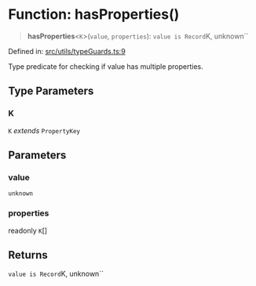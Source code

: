 # Function: hasProperties()

> **hasProperties**\<`K`\>(`value`, `properties`): `value is Record`K, unknown``

Defined in: [src/utils/typeGuards.ts:9](https://github.com/Nick2bad4u/Uptime-Watcher/blob/2a45eeb1723f8f7089001af2c92aa07d82dfe7e4/src/utils/typeGuards.ts#L9)

Type predicate for checking if value has multiple properties.

## Type Parameters

### K

`K` *extends* `PropertyKey`

## Parameters

### value

`unknown`

### properties

readonly `K`[]

## Returns

`value is Record`K, unknown``
